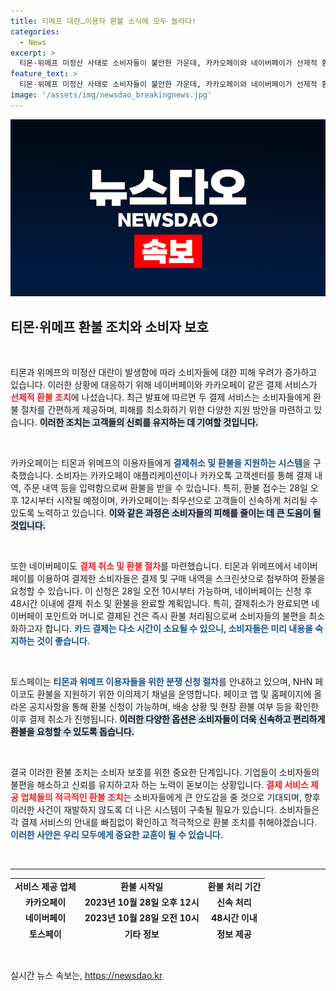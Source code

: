 ```yaml
---
title: 티메프 대란…이용자 환불 소식에 모두 놀라다!
categories:
  - News
excerpt: >
  티몬·위메프 미정산 사태로 소비자들이 불안한 가운데, 카카오페이와 네이버페이가 선제적 환불 조치를 발표했습니다. 28일부터 환불신청이 가능하며, 피해를 신속히 보상할 예정입니다. 지금 소비자 보호가 시작됩니다!
feature_text: >
  티몬·위메프 미정산 사태로 소비자들이 불안한 가운데, 카카오페이와 네이버페이가 선제적 환불 조치를 발표했습니다. 28일부터 환불신청이 가능하며, 피해를 신속히 보상할 예정입니다. 지금 소비자 보호가 시작됩니다!
image: '/assets/img/newsdao_breakingnews.jpg'
---
```


<p><img src="/assets/img/newsdao_breakingnews.jpg" alt="ontimetimes 속보" /></p>

<h2 data-ke-size="size26">티몬·위메프 환불 조치와 소비자 보호</h2>

<p data-ke-size="size16">&nbsp;</p>

<p>티몬과 위메프의 미정산 대란이 발생함에 따라 소비자들에 대한 피해 우려가 증가하고 있습니다. 이러한 상황에 대응하기 위해 네이버페이와 카카오페이 같은 결제 서비스가 <b><span style="color: #ee2323;">선제적 환불 조치</span></b>에 나섰습니다. 최근 발표에 따르면 두 결제 서비스는 소비자들에게 환불 절차를 간편하게 제공하며, 피해를 최소화하기 위한 다양한 지원 방안을 마련하고 있습니다. <b><span style="background-color: #21538527;">이러한 조치는 고객들의 신뢰를 유지하는 데 기여할 것입니다.</span></b></p>

<p data-ke-size="size16">&nbsp;</p>

<p>카카오페이는 티몬과 위메프의 이용자들에게 <b><span style="color: #1a5490;">결제취소 및 환불을 지원하는 시스템</span></b>을 구축했습니다. 소비자는 카카오페이 애플리케이션이나 카카오톡 고객센터를 통해 결제 내역, 주문 내역 등을 입력함으로써 환불을 받을 수 있습니다. 특히, 환불 접수는 28일 오후 12시부터 시작될 예정이며, 카카오페이는 최우선으로 고객들이 신속하게 처리될 수 있도록 노력하고 있습니다. <b><span style="background-color: #21538527;">이와 같은 과정은 소비자들의 피해를 줄이는 데 큰 도움이 될 것입니다.</span></b></p>

<p data-ke-size="size16">&nbsp;</p>

<p>또한 네이버페이도 <b><span style="color: #ee2323;">결제 취소 및 환불 절차</span></b>를 마련했습니다. 티몬과 위메프에서 네이버페이를 이용하여 결제한 소비자들은 결제 및 구매 내역을 스크린샷으로 첨부하여 환불을 요청할 수 있습니다. 이 신청은 28일 오전 10시부터 가능하며, 네이버페이는 신청 후 48시간 이내에 결제 취소 및 환불을 완료할 계획입니다. 특히, 결제취소가 완료되면 네이버페이 포인트와 머니로 결제된 건은 즉시 환불 처리됨으로써 소비자들의 불편을 최소화하고자 합니다. <b><span style="color: #1a5490;">카드 결제는 다소 시간이 소요될 수 있으니, 소비자들은 미리 내용을 숙지하는 것이 좋습니다.</span></b></p>

<p data-ke-size="size16">&nbsp;</p>

<p>토스페이는 <b><span style="color: #1a5490;">티몬과 위메프 이용자들을 위한 분쟁 신청 절차</span></b>를 안내하고 있으며, NHN 페이코도 환불을 지원하기 위한 이의제기 채널을 운영합니다. 페이코 앱 및 홈페이지에 올라온 공지사항을 통해 환불 신청이 가능하며, 배송 상황 및 현장 환불 여부 등을 확인한 이후 결제 취소가 진행됩니다. <b><span style="background-color: #21538527;">이러한 다양한 옵션은 소비자들이 더욱 신속하고 편리하게 환불을 요청할 수 있도록 돕습니다.</span></b></p>

<p data-ke-size="size16">&nbsp;</p>

<p>결국 이러한 환불 조치는 소비자 보호를 위한 중요한 단계입니다. 기업들이 소비자들의 불편을 해소하고 신뢰를 유지하고자 하는 노력이 돋보이는 상황입니다. <b><span style="color: #ee2323;">결제 서비스 제공 업체들의 적극적인 환불 조치</span></b>는 소비자들에게 큰 안도감을 줄 것으로 기대되며, 향후 이러한 사건이 재발하지 않도록 더 나은 시스템이 구축될 필요가 있습니다. 소비자들은 각 결제 서비스의 안내를 빠짐없이 확인하고 적극적으로 환불 조치를 취해야겠습니다. <b><span style="color: #1a5490;">이러한 사안은 우리 모두에게 중요한 교훈이 될 수 있습니다.</span></b></p>

<p data-ke-size="size16">&nbsp;</p>

<hr>

<table style="width: 100%; height: 100px;">
    <tbody>
        <tr>
            <td style="text-align: center; height: 17px;"><b>서비스 제공 업체</b></td>
            <td style="text-align: center; height: 17px;"><b>환불 시작일</b></td>
            <td style="text-align: center; height: 17px;"><b>환불 처리 기간</b></td>
        </tr>
        <tr>
            <td style="text-align: center; height: 17px;"><b>카카오페이</b></td>
            <td style="text-align: center; height: 17px;"><b>2023년 10월 28일 오후 12시</b></td>
            <td style="text-align: center; height: 17px;"><b>신속 처리</b></td>
        </tr>
        <tr>
            <td style="text-align: center; height: 17px;"><b>네이버페이</b></td>
            <td style="text-align: center; height: 17px;"><b>2023년 10월 28일 오전 10시</b></td>
            <td style="text-align: center; height: 17px;"><b>48시간 이내</b></td>
        </tr>
        <tr>
            <td style="text-align: center; height: 17px;"><b>토스페이</b></td>
            <td style="text-align: center; height: 17px;"><b>기타 정보</b></td>
            <td style="text-align: center; height: 17px;"><b>정보 제공</b></td>
        </tr>
        <tr>
            <td style="text-align: center; height: 17px;"><b>NHN 페이코</b></td>
            <td style="text-align: center; height: 17px;"><b>2023년 10월 28일 오전 10시</b></td>
            <td style="text-align: center; height: 17px;"><b>신속 처리</b></td>
        </tr>
    </tbody>
</table>

<p data-ke-size="size16">&nbsp;</p>
실시간 뉴스 속보는, <a href="https://newsdao.kr" rel="dofollow">https://newsdao.kr</a>


